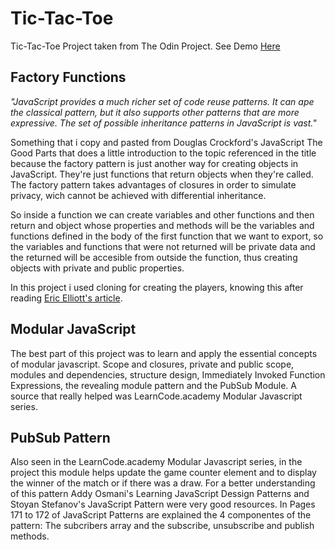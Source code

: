 # Tic-Tac-Toe
Tic-Tac-Toe Project taken from The Odin Project. See Demo [Here](https://newcastile.github.io/Tic-Tac-Toe/)

## Factory Functions
*"JavaScript provides a much richer set of code reuse patterns. It can ape the classical pattern, but it also 
supports other patterns that are more expressive. The set of possible inheritance patterns in JavaScript is vast."*

Something that i copy and pasted from Douglas Crockford's JavaScript The Good Parts that does 
a little introduction to the topic referenced in the title because the factory pattern is just another 
way for creating objects in JavaScript. They're just functions that return objects when they're called. 
The factory pattern takes advantages of closures in order to simulate privacy, wich cannot be achieved 
with differential inheritance. 

So inside a function we can create variables and other functions and then return and object whose properties and 
methods will be the variables and functions defined in the body of the first function that we want to export, so the variables
and functions that were not returned will be private data and the returned will be accesible from outside the function,
thus creating objects with private and public properties.

In this project i used cloning for creating the players, knowing this after reading [Eric Elliott's article](https://medium.com/javascript-scene/3-different-kinds-of-prototypal-inheritance-es6-edition-32d777fa16c9).

## Modular JavaScript
The best part of this project was to learn and apply the essential concepts of modular javascript.
Scope and closures, private and public scope, modules and dependencies, structure design, Immediately Invoked Function Expressions, 
the revealing module pattern and the PubSub Module. A source that really helped was LearnCode.academy Modular Javascript series.

## PubSub Pattern
Also seen in the LearnCode.academy Modular Javascript series, in the project this module helps update the game counter element and
to display the winner of the match or if there was a draw. For a better understanding of this pattern Addy Osmani's Learning JavaScript
Dessign Patterns and Stoyan Stefanov's JavaScript Pattern were very good resources. In Pages 171 to 172 of JavaScript Patterns are explained
the 4 componentes of the pattern: The subcribers array and the subscribe, unsubscribe and publish methods.
